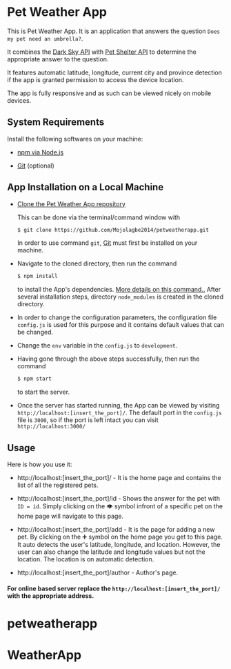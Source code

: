 Pet Weather App
==============

This is Pet Weather App. It is an application that answers the question `Does my pet need an umbrella?`. 

It combines the [Dark Sky API](https://darksky.net/dev/account) with [Pet Shelter API](https://github.com/Mojolagbe2014/ShelterAPI.git) to determine the appropriate answer to the question.

It features automatic latitude, longitude, current city and province detection if the app is granted permission to access the device location.

The app is fully responsive and as such can be viewed nicely on mobile devices.



System Requirements
-------------------

Install the following softwares on your machine:

 * [npm via Node.js](https://www.npmjs.com/get-npm)

 * [Git](https://git-scm.com/downloads) (optional)


App Installation on a Local Machine
-----------------------------------

  * [Clone the Pet Weather App repository](https://github.com/Mojolagbe2014/petweatherapp.git) 
  
    This can be done via the terminal/command window with 
    ```bash
    $ git clone https://github.com/Mojolagbe2014/petweatherapp.git
    ```
    In order to use command `git`, [Git](https://git-scm.com/downloads) must first be installed on your machine.
    
  * Navigate to the cloned directory, then run the command 
    ```bash 
    $ npm install 
    ```
    to install the App's dependencies. [More details on this command..](https://docs.npmjs.com/cli/install) After several   installation steps, directory `node_modules` is created in the cloned directory.
  
  * In order to change the configuration parameters, the configuration file `config.js` is used for this purpose and it contains default values that can be changed. 

  * Change the `env` variable in the `config.js` to `development`.
  
  * Having gone through the above steps successfully, then run the command
    ```bash 
    $ npm start 
    ``` 
    to start the server.
  
  * Once the server has started running, the App can be viewed by visiting `http://localhost:[insert_the_port]/`. The default port in the `config.js` file is `3000`, so if the port is left intact you can visit `http://localhost:3000/`

Usage
-----

Here is how you use it:

  * http://localhost:[insert_the_port]/     - It is the home page and contains the list of all the registered pets.
  
  * http://localhost:[insert_the_port]/id   - Shows the answer for the pet with `ID = id`. Simply clicking on the :eye: symbol infront of a specific pet on the home page will navigate to this page.
  
  * http://localhost:[insert_the_port]/add  - It is the page for adding a new pet. By clicking on the :heavy_plus_sign: symbol on the home page you get to this page. It auto detects the user's latitude, longitude, and location. However, the user can also change the latitude and longitude values but not the location. The location is on automatic detection.

  * http://localhost:[insert_the_port]/author     - Author's page.

#### For online based server replace the `http://localhost:[insert_the_port]/` with the appropriate address.



# petweatherapp
# WeatherApp
